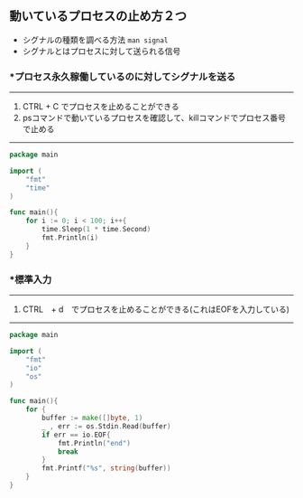 ## 動いているプロセスの止め方２つ

- シグナルの種類を調べる方法 `man signal`
- シグナルとはプロセスに対して送られる信号
### *プロセス永久稼働しているのに対してシグナルを送る
***
1. CTRL + C でプロセスを止めることができる
2. psコマンドで動いているプロセスを確認して、killコマンドでプロセス番号で止める
***

```go
package main

import (
	"fmt"
	"time"
)

func main(){
	for i := 0; i < 100; i++{
		time.Sleep(1 * time.Second)
		fmt.Println(i)
	}	
}
```
### *標準入力
***
1. CTRL　+ d　でプロセスを止めることができる(これはEOFを入力している)
***
```go
package main

import (
	"fmt"
	"io"
	"os"
)

func main(){
	for {
		buffer := make([]byte, 1)
		_ , err := os.Stdin.Read(buffer)
		if err == io.EOF{
			fmt.Println("end")
			break
		}
		fmt.Printf("%s", string(buffer))
	}
}
```
